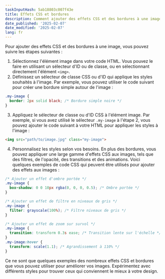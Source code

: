 ```yaml
---
taskInputHash: 5ab18803c007f43e
title: Effets CSS et bordures
description: Comment ajouter des effets CSS et des bordures à une image
date_published: '2025-02-07'
date_modified: '2025-02-07'
lang: fr
---
```

Pour ajouter des effets CSS et des bordures à une image, vous pouvez suivre les étapes suivantes :  
1. Sélectionnez l'élément image dans votre code HTML. Vous pouvez le faire en utilisant un sélecteur d'ID ou de classe, ou en sélectionnant directement l'élément `<img>`.  
2. Définissez un sélecteur de classe CSS ou d'ID qui applique les styles souhaités à l'image. Par exemple, vous pouvez utiliser le code suivant pour créer une bordure simple autour de l'image :

```css
.my-image {
  border: 2px solid black; /* Bordure simple noire */
}
```

3. Appliquez le sélecteur de classe ou d'ID CSS à l'élément image. Par exemple, si vous avez utilisé le sélecteur `.my-image` à l'étape 2, vous pouvez ajouter le code suivant à votre HTML pour appliquer les styles à l'image :

```html
<img src="path/to/image.jpg" class="my-image">
```

4. Personnalisez les styles selon vos besoins. En plus des bordures, vous pouvez appliquer une large gamme d'effets CSS aux images, tels que des filtres, de l'opacité, des transitions et des animations. Voici quelques exemples de code CSS qui peuvent être utilisés pour ajouter des effets aux images :

```css
/* Ajouter un effet d'ombre portée */
.my-image {
  box-shadow: 0 0 10px rgba(0, 0, 0, 0.5); /* Ombre portée */
}

/* Ajouter un effet de filtre en niveaux de gris */
.my-image {
  filter: grayscale(100%); /* Filtre niveaux de gris */
}

/* Ajouter un effet de zoom sur survol */
.my-image {
  transition: transform 0.3s ease; /* Transition lente sur l'échelle */
}
.my-image:hover {
  transform: scale(1.1); /* Agrandissement à 110% */
}
```

Ce ne sont que quelques exemples des nombreux effets CSS et bordures que vous pouvez utiliser pour améliorer vos images. Expérimentez avec différents styles pour trouver ceux qui conviennent le mieux à votre design.
